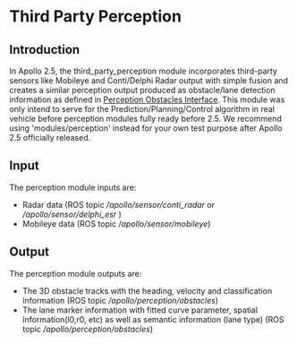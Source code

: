 # Third Party Perception

## Introduction
In Apollo 2.5, the third_party_perception module incorporates third-party sensors like Mobileye and Conti/Delphi Radar output with simple fusion and creates a similar perception output produced as obstacle/lane detection information as defined in [Perception Obstacles Interface](../common_msgs/perception_msgs/perception_obstacle.proto). This module was only intend to serve for the Prediction/Planning/Control algorithm in real vehicle before perception modules fully ready before 2.5. We recommend using 'modules/perception' instead for your own test purpose after Apollo 2.5 officially released.

## Input

The perception module inputs are:

- Radar data (ROS topic _/apollo/sensor/conti_radar_ or _/apollo/sensor/delphi_esr_ )
- Mobileye data (ROS topic _/apollo/sensor/mobileye_)

## Output

The perception module outputs are:

* The 3D obstacle tracks with the heading, velocity and classification information (ROS topic _/apollo/perception/obstacles_)
* The lane marker information with fitted curve parameter, spatial information(l0,r0, etc) as well as semantic information (lane type) (ROS topic _/apollo/perception/obstacles_)

